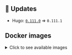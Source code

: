 ## :heartbeat: Updates

* Hugo: [`0.111.0`](https://github.com/klakegg/docker-hugo/releases/tag/0.111.0) => `0.111.1`


## Docker images

<details>
<summary>Click to see available images</summary>

This release is available from Docker Hub as project `klakegg/hugo` with the following tags:

| Alias tags                   | Version specific tags                      |
| ---------------------------- | ------------------------------------------ |
| `busybox`, `latest`          | `0.111.1-busybox`, `0.111.1`                     |
| `busybox-ci`, `ci`           | `0.111.1-busybox-ci`, `0.111.1-ci`               |
| `busybox-onbuild`, `onbuild` | `0.111.1-busybox-onbuild`, `0.111.1-onbuild`     |
| `alpine`                     | `0.111.1-alpine`                              |
| `alpine-ci`                  | `0.111.1-alpine-ci`                           |
| `alpine-onbuild`             | `0.111.1-alpine-onbuild`                      |
| `asciidoctor`                | `0.111.1-asciidoctor`                         |
| `asciidoctor-ci`             | `0.111.1-asciidoctor-ci`                      |
| `asciidoctor-onbuild`        | `0.111.1-asciidoctor-onbuild`                 |
| `pandoc`                     | `0.111.1-pandoc`                              |
| `pandoc-ci`                  | `0.111.1-pandoc-ci`                           |
| `pandoc-onbuild`             | `0.111.1-pandoc-onbuild`                      |
| `ext-alpine`                 | `0.111.1-ext-alpine`                          |
| `ext-alpine-ci`              | `0.111.1-ext-alpine-ci`                       |
| `ext-alpine-onbuild`         | `0.111.1-ext-alpine-onbuild`                  |
| `ext-asciidoctor`            | `0.111.1-ext-asciidoctor`                     |
| `ext-asciidoctor-ci`         | `0.111.1-ext-asciidoctor-ci`                  |
| `ext-asciidoctor-onbuild`    | `0.111.1-ext-asciidoctor-onbuild`             |
| `ext-pandoc`                 | `0.111.1-ext-pandoc`                          |
| `ext-pandoc-ci`              | `0.111.1-ext-pandoc-ci`                       |
| `ext-pandoc-onbuild`         | `0.111.1-ext-pandoc-onbuild`                  |
| `debian`                     | `0.111.1-debian`                              |
| `debian-ci`                  | `0.111.1-debian-ci`                           |
| `debian-onbuild`             | `0.111.1-debian-onbuild`                      |
| `ext-debian`, `ext`, `latest-ext` | `0.111.1-ext-debian`, `0.111.1-ext`         |
| `ext-debian-ci`, `ext-ci`    | `0.111.1-ext-debian-ci`, `0.111.1-ext-ci`        |
| `ext-debian-onbuild`, `ext-onbuild` | `0.111.1-ext-debian-onbuild`, `0.111.1-ext-onbuild` |
| `ubuntu`                     | `0.111.1-ubuntu`                            |
| `ubuntu-ci`                  | `0.111.1-ubuntu-ci`                         |
| `ubuntu-onbuild`             | `0.111.1-ubuntu-onbuild`                    |
| `ext-ubuntu`                 | `0.111.1-ext-ubuntu`                        |
| `ext-ubuntu-ci`              | `0.111.1-ext-ubuntu-ci`                     |
| `ext-ubuntu-onbuild`         | `0.111.1-ext-ubuntu-onbuild`                |
</details>